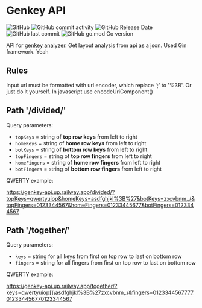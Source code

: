 # Genkey API

![GitHub](https://img.shields.io/github/license/roman-koshchei/genkey-api?color=%2300add8)
![GitHub commit activity](https://img.shields.io/github/commit-activity/m/roman-koshchei/genkey-api?color=%2300add8)
![GitHub Release Date](https://img.shields.io/github/release-date/roman-koshchei/genkey-api?color=%2300add8)
![GitHub last commit](https://img.shields.io/github/last-commit/roman-koshchei/genkey-api?color=%2300add8)
![GitHub go.mod Go version](https://img.shields.io/github/go-mod/go-version/roman-koshchei/genkey-api?color=%2300add8)

API for [genkey analyzer](https://github.com/semilin/genkey). Get layout analysis from api as a json. Used Gin framework. Yeah


## Rules

Input url must be formatted with url encoder, which replace ';' to '%3B'. Or just do it yourself. In javascript use encodeUriComponent()


## Path '/divided/'

Query parameters:
- `topKeys` = string of **top row keys** from left to right
- `homeKeys` = string of **home row keys** from left to right
- `botKeys` = string of **bottom row keys** from left to right
- `topFingers` = string of **top row fingers** from left to right
- `homeFingers` = string of **home row fingers** from left to right
- `botFingers` = string of **bottom row fingers** from left to right

QWERTY example:

<https://genkey-api.up.railway.app/divided/?topKeys=qwertyuiop&homeKeys=asdfghjkl%3B%27&botKeys=zxcvbnm,./&topFingers=0123344567&homeFingers=01233445677&botFingers=0123344567>



## Path '/together/'

Query parameters: 
- `keys` = string for all keys from first on top row to last on bottom row
- `fingers` = string for all fingers from first on top row to last on bottom row

QWERTY example:

<https://genkey-api.up.railway.app/together/?keys=qwertyuiop[]\asdfghjkl%3B%27zxcvbnm,./&fingers=0123344567777012334456770123344567>

